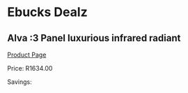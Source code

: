 
# Ebucks Dealz
## Alva :3 Panel luxurious infrared radiant
[Product Page](https://www.ebucks.com/web/shop/productSelected.do?prodId=926145050&catId=704982758)

Price: R1634.00

Savings: 


	